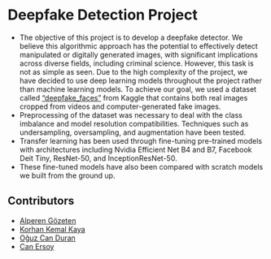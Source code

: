 # Deepfake Detection Project
* The objective of this project is to develop a deepfake detector. We believe this algorithmic approach has the potential to effectively detect manipulated or digitally generated images, with significant implications across diverse fields, including criminal science. However, this task is not as simple as seen. Due to the high complexity of the project, we have decided to use deep learning models throughout the project rather than machine learning models. To achieve our goal, we used a dataset called [“deepfake_faces”](https://www.kaggle.com/datasets/dagnelies/deepfake-faces) from Kaggle that contains both real images cropped from videos and computer-generated fake images.
* Preprocessing of the dataset was necessary to deal with the class imbalance and model resolution compatibilities. Techniques such as undersampling, oversampling, and augmentation have been tested.
* Transfer learning has been used through fine-tuning pre-trained models with architectures including Nvidia Efficient Net B4 and B7, Facebook Deit Tiny, ResNet-50, and InceptionResNet-50.
* These fine-tuned models have also been compared with scratch models we built from the ground up.
## Contributors
- [Alperen Gözeten](https://github.com/alperengozeten)
- [Korhan Kemal Kaya](https://github.com/korhankemalkaya)
- [Oğuz Can Duran](https://github.com/oguzcanduran)
- [Can Ersoy](https://github.com/CanErsoy20)
